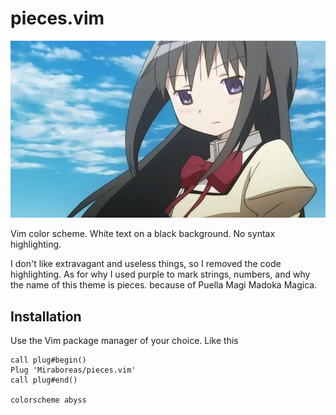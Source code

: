 # pieces.vim
![](./humora.jpg)

Vim color scheme. White text on a black background. No syntax highlighting.

I don't like extravagant and useless things, so I removed the code highlighting. As for why I used purple to mark strings, numbers, and why the name of this theme is pieces. because of Puella Magi Madoka Magica.

## Installation

Use the Vim package manager of your choice.
Like this
```
call plug#begin()
Plug 'Miraboreas/pieces.vim'
call plug#end()

colorscheme abyss
```
